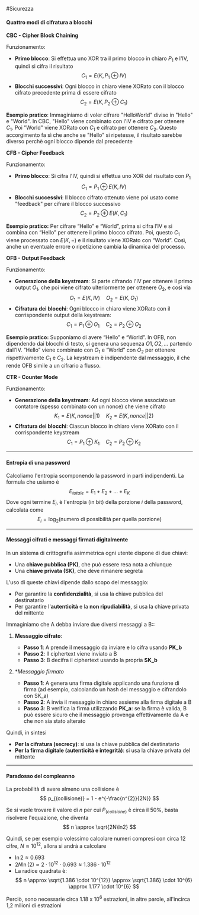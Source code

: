 #Sicurezza 


#### Quattro modi di cifratura a blocchi 
**CBC - Cipher Block Chaining**

Funzionamento:
- **Primo blocco**: Si effettua uno XOR tra il primo blocco in chiaro $P_{1}$ e l'IV, quindi si cifra il risultato
$$
C_{1} = E(K, P_{1} \oplus IV)
$$
- **Blocchi successivi**: Ogni blocco in chiaro viene XORato con il blocco cifrato precedente prima di essere cifrato
$$
C_{2} = E(K, P_{2} \oplus C_{1})
$$

**Esempio pratico**: Immaginiamo di voler cifrare "HelloWorld" diviso in "Hello" e "World". In CBC, "Hello" viene combinato con l'IV e cifrato per ottenere $C_{1}$. Poi "World" viene XORato con $C_{1}$ e cifrato per ottenere $C_{2}$. Questo accorgimento fa sì che anche se "Hello" si ripetesse, il risultato sarebbe diverso perchè ogni blocco dipende dal precedente



**CFB - Cipher Feedback**

Funzionamento:
- **Primo blocco**: Si cifra l'IV, quindi si effettua uno XOR del risultato con $P_{1}$
$$
C_{1} = P_{1} \oplus E(K, IV)
$$
- **Blocchi successivi**: Il blocco cifrato ottenuto viene poi usato come "feedback" per cifrare il blocco successivo
$$
C_{2} = P_{2} \oplus E(K, C_{1})
$$

**Esempio pratico:** Per cifrare “Hello” e “World”, prima si cifra l’IV e si combina con “Hello” per ottenere il primo blocco cifrato. Poi, questo $C_{1}$ viene processato con $E(K, -)$ e il risultato viene XORato con “World”. Così, anche un eventuale errore o ripetizione cambia la dinamica del processo.


**OFB - Output Feedback**

Funzionamento:
- **Generazione della keystream**: Si parte cifrando l'IV per ottenere il primo output $O_{1}$, che poi viene cifrato ulteriormente per ottenere $O_{2}$, e così via
$$
O_{1} = E(K, IV)
\quad
O_{2} = E(K, O_{1})
$$
- **Cifratura dei blocchi**: Ogni blocco in chiaro viene XORato con il corrispondente output della keystream:
$$
C_{1} = P_{1} \oplus O_{1}
\quad
C_{2} = P_{2} \oplus O_{2}
$$

**Esempio pratico:** Supponiamo di avere “Hello” e “World”. In OFB, non dipendendo dai blocchi di testo, si genera una sequenza $O1,O2, \dots$ partendo dall’IV. “Hello” viene combinato con $O_{1}$ e “World” con $O_{2}$ per ottenere rispettivamente $C_{1}$ e $C_{2}$. La keystream è indipendente dal messaggio, il che rende OFB simile a un cifrario a flusso.


**CTR - Counter Mode**

Funzionamento:
- **Generazione della keystream**: Ad ogni blocco viene associato un contatore (spesso combinato con un nonce) che viene cifrato
$$
K_{1} = E(K, nonce ||1) \quad K_{2} = E(K, nonce || 2)
$$
- **Cifratura dei blocchi**: Ciascun blocco in chiaro viene XORato con il corrispondente keystream
$$
C_{1} = P_{1} \oplus K_{1} \quad C_{2} = P_{2} \oplus K_{2}
$$


---


#### Entropia di una password
Calcoliamo l'entropia scomponendo la password in parti indipendenti.
La formula che usiamo è
$$
E_{totale} = E_{1} + E_{2} + \dots + E_{K}
$$
Dove ogni termine $E_{i}$, è l'entropia (in bit) della porzione $i$ della password, calcolata come
$$
E_{i} = \log_{2}(\text{numero di possibilità per quella porzione})
$$


---

#### Messaggi cifrati e messaggi firmati digitalmente
In un sistema di crittografia asimmetrica ogni utente dispone di due chiavi:
- Una **chiave pubblica (PK)**, che può essere resa nota a chiunque
- Una **chiave privata (SK)**, che deve rimanere segreta

L'uso di queste chiavi dipende dallo scopo del messaggio:
- Per garantire la **confidenzialità**, si usa la chiave pubblica del destinatario
- Per garantire l'**autenticità** e la **non ripudiabilità**, si usa la chiave privata del mittente

Immaginiamo che A debba inviare due diversi messaggi a B::
1. **Messaggio cifrato**:
	- **Passo 1**: A prende il messaggio da inviare e lo cifra usando **PK_b**
	- **Passo 2**: Il ciphertext viene inviato a B
	- **Passo 3**: B decifra il ciphertext usando la propria **SK_b**

2. **Messaggio firmato*
	- **Passo 1**: A genera una firma digitale applicando una funzione di firma (ad esempio, calcolando un hash del messaggio e cifrandolo con SK_a)
	- **Passo 2**: A invia il messaggio in chiaro assieme alla firma digitale a B
	- **Passo 3**: B verifica la firma utilizzando **PK_a**: se la firma è valida, B può essere sicuro che il messaggio provenga effettivamente da A e che non sia stato alterato

Quindi, in sintesi
- **Per la cifratura (secrecy)**: si usa la chiave pubblica del destinatario
- **Per la firma digitale (autenticità e integrità)**: si usa la chiave privata del mittente


---


#### Paradosso del compleanno
La probabilità di avere almeno una collisione è
$$
p_{(collisione)} = 1 - e^{-\frac{n^{2}}{2N}}
$$

Se si vuole trovare il valore di $n$ per cui $P_{(collsione)}$ è circa il 50%, basta risolvere l'equazione, che diventa
$$
n \approx \sqrt{2N\ln2}
$$

Quindi, se per esempio volessimo calcolare numeri compresi con circa 12 cifre, $N \approx 10^{12}$, allora si andrà a calcolare
- $\ln2 \approx 0.693$
- $2N\ln(2) \approx 2 \cdot 10^{12} \cdot 0.693 \approx 1.386 \cdot 10^{12}$
- La radice quadrata è:
$$
n \approx \sqrt{1.386 \cdot 10^{12}} \approx \sqrt{1.386} \cdot 10^{6} \approx 1.177 \cdot 10^{6}
$$

Perciò, sono necessarie circa 1.18 x $10^{6}$ estrazioni, in altre parole, all'incirca 1,2 milioni di estrazioni

